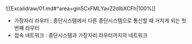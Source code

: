 ![[Excalidraw/01.md#^area=gin5CxFMLYavZ2dIbXCFh|100%]]
- 가장자리 라우터 : 종단시스템에서 다른 종단시스템으로 통신할 때 거치게 되는 첫번째 라우터
- 접속 네트워크 : 종단시스템과 가장자리 라우터까지의 네트워크